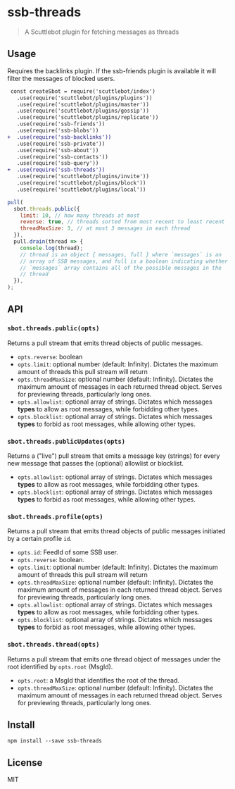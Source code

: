 # ssb-threads

> A Scuttlebot plugin for fetching messages as threads

## Usage

Requires the backlinks plugin.
If the ssb-friends plugin is available it will filter the messages of blocked users.

```diff
 const createSbot = require('scuttlebot/index')
   .use(require('scuttlebot/plugins/plugins'))
   .use(require('scuttlebot/plugins/master'))
   .use(require('scuttlebot/plugins/gossip'))
   .use(require('scuttlebot/plugins/replicate'))
   .use(require('ssb-friends'))
   .use(require('ssb-blobs'))
+  .use(require('ssb-backlinks'))
   .use(require('ssb-private'))
   .use(require('ssb-about'))
   .use(require('ssb-contacts'))
   .use(require('ssb-query'))
+  .use(require('ssb-threads'))
   .use(require('scuttlebot/plugins/invite'))
   .use(require('scuttlebot/plugins/block'))
   .use(require('scuttlebot/plugins/local'))
```

```js
pull(
  sbot.threads.public({
    limit: 10, // how many threads at most
    reverse: true, // threads sorted from most recent to least recent
    threadMaxSize: 3, // at most 3 messages in each thread
  }),
  pull.drain(thread => {
    console.log(thread);
    // thread is an object { messages, full } where `messages` is an
    // array of SSB messages, and full is a boolean indicating whether
    // `messages` array contains all of the possible messages in the
    // thread
  }),
);
```

## API

### `sbot.threads.public(opts)`

Returns a pull stream that emits thread objects of public messages.

* `opts.reverse`: boolean
* `opts.limit`: optional number (default: Infinity). Dictates the maximum amount of
  threads this pull stream will return
* `opts.threadMaxSize`: optional number (default: Infinity). Dictates the maximum amount of messages in each returned thread object. Serves for previewing threads, particularly long ones.
* `opts.allowlist`: optional array of strings. Dictates which messages **types** to allow as root messages, while forbidding other types.
* `opts.blocklist`: optional array of strings. Dictates which messages **types** to forbid as root messages, while allowing other types.

### `sbot.threads.publicUpdates(opts)`

Returns a ("live") pull stream that emits a message key (strings) for every new message that passes the (optional) allowlist or blocklist.

* `opts.allowlist`: optional array of strings. Dictates which messages **types** to allow as root messages, while forbidding other types.
* `opts.blocklist`: optional array of strings. Dictates which messages **types** to forbid as root messages, while allowing other types.

### `sbot.threads.profile(opts)`

Returns a pull stream that emits thread objects of public messages initiated by a certain profile `id`.

* `opts.id`: FeedId of some SSB user.
* `opts.reverse`: boolean.
* `opts.limit`: optional number (default: Infinity). Dictates the maximum amount of
  threads this pull stream will return
* `opts.threadMaxSize`: optional number (default: Infinity). Dictates the maximum amount of messages in each returned thread object. Serves for previewing threads, particularly long ones.
* `opts.allowlist`: optional array of strings. Dictates which messages **types** to allow as root messages, while forbidding other types.
* `opts.blocklist`: optional array of strings. Dictates which messages **types** to forbid as root messages, while allowing other types.

### `sbot.threads.thread(opts)`

Returns a pull stream that emits one thread object of messages under the root identified by `opts.root` (MsgId).

* `opts.root`: a MsgId that identifies the root of the thread.
* `opts.threadMaxSize`: optional number (default: Infinity). Dictates the maximum amount of messages in each returned thread object. Serves for previewing threads, particularly long ones.

## Install

```
npm install --save ssb-threads
```

## License

MIT
